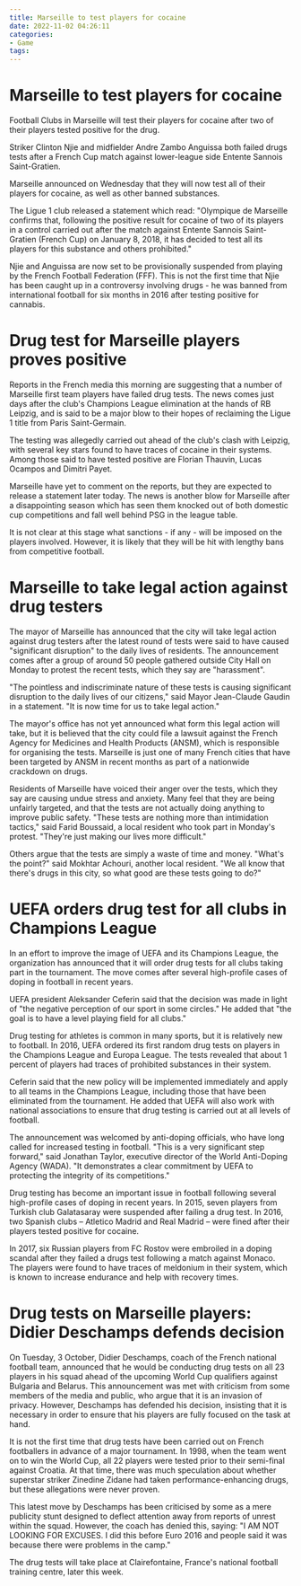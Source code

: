 ```yaml
---
title: Marseille to test players for cocaine
date: 2022-11-02 04:26:11
categories:
- Game
tags:
---
```



#  Marseille to test players for cocaine

Football Clubs in Marseille will test their players for cocaine after two of their players tested positive for the drug.

Striker Clinton Njie and midfielder Andre Zambo Anguissa both failed drugs tests after a French Cup match against lower-league side Entente Sannois Saint-Gratien.

Marseille announced on Wednesday that they will now test all of their players for cocaine, as well as other banned substances.

The Ligue 1 club released a statement which read: "Olympique de Marseille confirms that, following the positive result for cocaine of two of its players in a control carried out after the match against Entente Sannois Saint-Gratien (French Cup) on January 8, 2018, it has decided to test all its players for this substance and others prohibited."

Njie and Anguissa are now set to be provisionally suspended from playing by the French Football Federation (FFF). This is not the first time that Njie has been caught up in a controversy involving drugs - he was banned from international football for six months in 2016 after testing positive for cannabis.

#  Drug test for Marseille players proves positive

Reports in the French media this morning are suggesting that a number of Marseille first team players have failed drug tests. The news comes just days after the club's Champions League elimination at the hands of RB Leipzig, and is said to be a major blow to their hopes of reclaiming the Ligue 1 title from Paris Saint-Germain.

The testing was allegedly carried out ahead of the club's clash with Leipzig, with several key stars found to have traces of cocaine in their systems. Among those said to have tested positive are Florian Thauvin, Lucas Ocampos and Dimitri Payet.

Marseille have yet to comment on the reports, but they are expected to release a statement later today. The news is another blow for Marseille after a disappointing season which has seen them knocked out of both domestic cup competitions and fall well behind PSG in the league table.

It is not clear at this stage what sanctions - if any - will be imposed on the players involved. However, it is likely that they will be hit with lengthy bans from competitive football.

#  Marseille to take legal action against drug testers

The mayor of Marseille has announced that the city will take legal action against drug testers after the latest round of tests were said to have caused "significant disruption" to the daily lives of residents. The announcement comes after a group of around 50 people gathered outside City Hall on Monday to protest the recent tests, which they say are "harassment".

"The pointless and indiscriminate nature of these tests is causing significant disruption to the daily lives of our citizens," said Mayor Jean-Claude Gaudin in a statement. "It is now time for us to take legal action."

The mayor's office has not yet announced what form this legal action will take, but it is believed that the city could file a lawsuit against the French Agency for Medicines and Health Products (ANSM), which is responsible for organising the tests. Marseille is just one of many French cities that have been targeted by ANSM in recent months as part of a nationwide crackdown on drugs.

Residents of Marseille have voiced their anger over the tests, which they say are causing undue stress and anxiety. Many feel that they are being unfairly targeted, and that the tests are not actually doing anything to improve public safety. "These tests are nothing more than intimidation tactics," said Farid Boussaid, a local resident who took part in Monday's protest. "They're just making our lives more difficult."

Others argue that the tests are simply a waste of time and money. "What's the point?" said Mokhtar Achouri, another local resident. "We all know that there's drugs in this city, so what good are these tests going to do?"

#  UEFA orders drug test for all clubs in Champions League

In an effort to improve the image of UEFA and its Champions League, the organization has announced that it will order drug tests for all clubs taking part in the tournament. The move comes after several high-profile cases of doping in football in recent years.

UEFA president Aleksander Ceferin said that the decision was made in light of "the negative perception of our sport in some circles." He added that "the goal is to have a level playing field for all clubs."

Drug testing for athletes is common in many sports, but it is relatively new to football. In 2016, UEFA ordered its first random drug tests on players in the Champions League and Europa League. The tests revealed that about 1 percent of players had traces of prohibited substances in their system.

Ceferin said that the new policy will be implemented immediately and apply to all teams in the Champions League, including those that have been eliminated from the tournament. He added that UEFA will also work with national associations to ensure that drug testing is carried out at all levels of football.

The announcement was welcomed by anti-doping officials, who have long called for increased testing in football. "This is a very significant step forward," said Jonathan Taylor, executive director of the World Anti-Doping Agency (WADA). "It demonstrates a clear commitment by UEFA to protecting the integrity of its competitions."

 Drug testing has become an important issue in football following several high-profile cases of doping in recent years. In 2015, seven players from Turkish club Galatasaray were suspended after failing a drug test. In 2016, two Spanish clubs – Atletico Madrid and Real Madrid – were fined after their players tested positive for cocaine.

In 2017, six Russian players from FC Rostov were embroiled in a doping scandal after they failed a drugs test following a match against Monaco. The players were found to have traces of meldonium in their system, which is known to increase endurance and help with recovery times.

#  Drug tests on Marseille players: Didier Deschamps defends decision

On Tuesday, 3 October, Didier Deschamps, coach of the French national football team, announced that he would be conducting drug tests on all 23 players in his squad ahead of the upcoming World Cup qualifiers against Bulgaria and Belarus. This announcement was met with criticism from some members of the media and public, who argue that it is an invasion of privacy. However, Deschamps has defended his decision, insisting that it is necessary in order to ensure that his players are fully focused on the task at hand.

It is not the first time that drug tests have been carried out on French footballers in advance of a major tournament. In 1998, when the team went on to win the World Cup, all 22 players were tested prior to their semi-final against Croatia. At that time, there was much speculation about whether superstar striker Zinedine Zidane had taken performance-enhancing drugs, but these allegations were never proven.

This latest move by Deschamps has been criticised by some as a mere publicity stunt designed to deflect attention away from reports of unrest within the squad. However, the coach has denied this, saying: "I AM NOT LOOKING FOR EXCUSES. I did this before Euro 2016 and people said it was because there were problems in the camp."

The drug tests will take place at Clairefontaine, France's national football training centre, later this week.